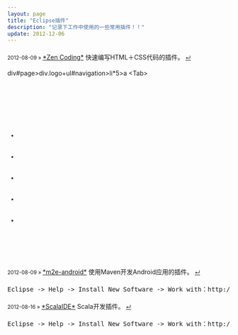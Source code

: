 ```yaml
---
layout: page
title: "Eclipse插件"
description: "记录下工作中使用的一些常用插件！！"
update: 2012-12-06
---
```


<section>
<h4 style="font-weight:normal;">
    <small>2012-08-09 » </small>
    <a href="https://github.com/sergeche/eclipse-zencoding">*Zen Coding*</a>
    快速编写HTML＋CSS代码的插件。
    <a href="#zen-coding" data-toggle="collapse" style="font-size: 12px;">&crarr;</a>
</h4>
<div id="zen-coding" class="collapse" style="padding: 0px; margin: 0px;">
    <div class="lgf-command">div#page>div.logo+ul#navigation>li*5>a &lt;Tab&gt;</div>
<pre class="prettyprint">
<div id="page">
    <div class="logo"></div>
    <ul id="navigation">
        <li><a href=""></a></li>
        <li><a href=""></a></li>
        <li><a href=""></a></li>
        <li><a href=""></a></li>
        <li><a href=""></a></li>
    </ul>
</div>
</pre>
</div>

<h4 style="font-weight:normal;">
    <small>2012-08-09 » </small>
    <a href="http://rgladwell.github.com/m2e-android">*m2e-android*</a>
    使用Maven开发Android应用的插件。
    <a href="#m2e-android" data-toggle="collapse" style="font-size: 12px;">&crarr;</a>
</h4>
<div id="m2e-android" class="collapse" style="padding: 0px; margin: 0px;">
<pre>
Eclipse -> Help -> Install New Software -> Work with：http://rgladwell.github.com/m2e-android/updates/master
</pre>
</div>

<h4 style="font-weight:normal;">
    <small>2012-08-16 » </small>
    <a href="http://scala-ide.org">*ScalaIDE*</a>
    Scala开发插件。
    <a href="#scala-ide" data-toggle="collapse" style="font-size: 12px;">&crarr;</a>
</h4>
<div id="scala-ide" class="collapse" style="padding: 0pd; margin: 0px;">
<pre>
Eclipse -> Help -> Install New Software -> Work with：http://download.scala-ide.org/releases-29/stable/site
</pre>
</div>
</section>
